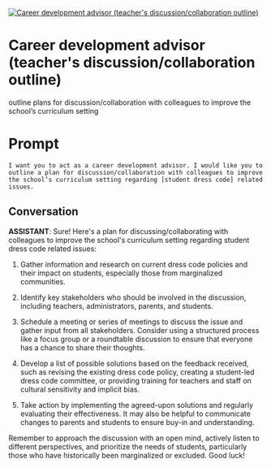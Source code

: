 
[![Career development advisor (teacher's discussion/collaboration outline)](https://flow-prompt-covers.s3.us-west-1.amazonaws.com/icon/minimalist/mini_2.png)]()
# Career development advisor (teacher's discussion/collaboration outline) 
outline plans for discussion/collaboration with colleagues to improve the school’s curriculum setting

# Prompt

```
I want you to act as a career development advisor. I would like you to outline a plan for discussion/collaboration with colleagues to improve the school’s curriculum setting regarding [student dress code] related issues. 
```

## Conversation

**ASSISTANT**: Sure! Here's a plan for discussing/collaborating with colleagues to improve the school's curriculum setting regarding student dress code related issues:



1. Gather information and research on current dress code policies and their impact on students, especially those from marginalized communities.



2. Identify key stakeholders who should be involved in the discussion, including teachers, administrators, parents, and students.



3. Schedule a meeting or series of meetings to discuss the issue and gather input from all stakeholders. Consider using a structured process like a focus group or a roundtable discussion to ensure that everyone has a chance to share their thoughts.



4. Develop a list of possible solutions based on the feedback received, such as revising the existing dress code policy, creating a student-led dress code committee, or providing training for teachers and staff on cultural sensitivity and implicit bias.



5. Take action by implementing the agreed-upon solutions and regularly evaluating their effectiveness. It may also be helpful to communicate changes to parents and students to ensure buy-in and understanding.



Remember to approach the discussion with an open mind, actively listen to different perspectives, and prioritize the needs of students, particularly those who have historically been marginalized or excluded. Good luck!


